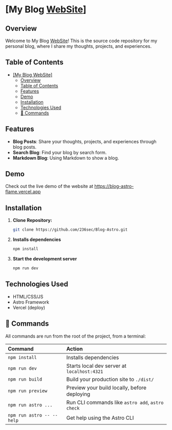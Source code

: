 # [My Blog [WebSite](https://blog-astro-flame.vercel.app/ "WebSite")]

## Overview

Welcome to My Blog [WebSite](https://blog-astro-flame.vercel.app/ "WebSite")! This is the source code repository for my personal blog, where I share my thoughts, projects, and experiences.

## Table of Contents

- [\[My Blog WebSite\]](#my-blog-website)
  - [Overview](#overview)
  - [Table of Contents](#table-of-contents)
  - [Features](#features)
  - [Demo](#demo)
  - [Installation](#installation)
  - [Technologies Used](#technologies-used)
  - [🧞 Commands](#-commands)

## Features

- **Blog Posts**: Share your thoughts, projects, and experiences through blog posts.
- **Search Blog**: Find your blog by search form.
- **Markdown Blog**: Using Markdown to show a blog.

## Demo

Check out the live demo of the website at https://blog-astro-flame.vercel.app

## Installation

1. **Clone Repository:**
   ```bash
   git clone https://github.com/236sec/Blog-Astro.git
   ```
2. **Installs dependencies**
   ```bash
   npm install
   ```

3. **Start the development server**
   ```bash
   npm run dev
   ```
   
## Technologies Used
- HTML/CSS/JS
- Astro Framework
- Vercel (deploy)
   
## 🧞 Commands

All commands are run from the root of the project, from a terminal:

| Command                   | Action                                           |
| :------------------------ | :----------------------------------------------- |
| `npm install`             | Installs dependencies                            |
| `npm run dev`             | Starts local dev server at `localhost:4321`      |
| `npm run build`           | Build your production site to `./dist/`          |
| `npm run preview`         | Preview your build locally, before deploying     |
| `npm run astro ...`       | Run CLI commands like `astro add`, `astro check` |
| `npm run astro -- --help` | Get help using the Astro CLI                     |
